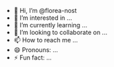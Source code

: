 - 👋 Hi, I’m @florea-nost
- 👀 I’m interested in ...
- 🌱 I’m currently learning ...
- 💞️ I’m looking to collaborate on ...
- 📫 How to reach me ...
- 😄 Pronouns: ...
- ⚡ Fun fact: ...

<!---
florea-nost/florea-nost is a ✨ special ✨ repository because its `README.md` (this file) appears on your GitHub profile.
You can click the Preview link to take a look at your changes.
--->
